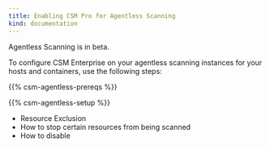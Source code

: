 ```yaml
---
title: Enabling CSM Pro for Agentless Scanning
kind: documentation
---
```


<div class="alert alert-info">Agentless Scanning is in beta.</div>

To configure CSM Enterprise on your agentless scanning instances for your hosts and containers, use the following steps:

{{% csm-agentless-prereqs %}}

{{% csm-agentless-setup %}}


- Resource Exclusion
- How to stop certain resources from being scanned
- How to disable


[1]: /security/vulnerabilities
[2]: https://www.cisa.gov/sbom
[3]: https://app.datadoghq.com/security/csm/vm
[4]: /agent/remote_config/?tab=configurationyamlfile#enabling-remote-configuration
[5]: https://github.com/DataDog/terraform-datadog-agentless-scanner/blob/main/README.md